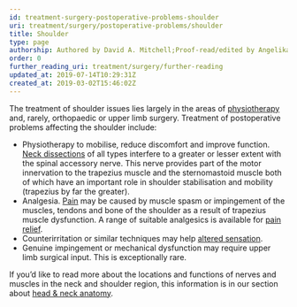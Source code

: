 ```yaml
---
id: treatment-surgery-postoperative-problems-shoulder
uri: treatment/surgery/postoperative-problems/shoulder
title: Shoulder
type: page
authorship: Authored by David A. Mitchell;Proof-read/edited by Angelika Sebald
order: 0
further_reading_uri: treatment/surgery/further-reading
updated_at: 2019-07-14T10:29:31Z
created_at: 2019-03-02T15:46:02Z
---
```


<p>The treatment of shoulder issues lies largely in the areas of
    <a href="/help/physiotherapy">physiotherapy</a> and, rarely,
    orthopaedic or upper limb surgery. Treatment of postoperative
    problems affecting the shoulder include:</p>
<ul>
    <li>Physiotherapy to mobilise, reduce discomfort and improve
        function. <a href="/treatment/surgery/cancer/mouth-cancer/more-info">Neck dissections</a>        of all types interfere to a greater or lesser extent
        with the spinal accessory nerve. This nerve provides
        part of the motor innervation to the trapezius muscle
        and the sternomastoid muscle both of which have an important
        role in shoulder stabilisation and mobility (trapezius
        by far the greater).</li>
    <li>Analgesia. <a href="/treatment/other/medication/pain">Pain</a>        may be caused by muscle spasm or impingement of the muscles,
        tendons and bone of the shoulder as a result of trapezius
        muscle dysfunction. A range of suitable analgesics is
        available for <a href="/treatment/other/medication/pain/detailed">pain relief</a>.</li>
    <li>Counterirritation or similar techniques may help <a href="/diagnosis/a-z/neuropathies">altered sensation</a>.</li>
    <li>Genuine impingement or mechanical dysfunction may require
        upper limb surgical input. This is exceptionally rare.</li>
</ul>
<aside>
    <p>If you’d like to read more about the locations and functions
        of nerves and muscles in the neck and shoulder region,
        this information is in our section about <a href="/diagnosis/anatomy">head &amp; neck anatomy</a>.</p>
</aside>
